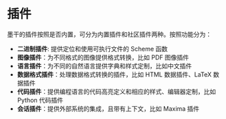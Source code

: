 # 插件

墨干的插件按照是否内置，可分为内置插件和社区插件两种。按照功能分为：

- **二进制插件**: 提供定位和使用可执行文件的 Scheme 函数
- **图像插件**：为不同格式的图像提供格式转换，比如 PDF 图像插件
- **语言插件**：为不同的自然语言提供字典和样式定制，比如中文插件
- **数据格式插件**：处理数据格式转换的插件，比如 HTML 数据插件、LaTeX 数据插件
- **代码插件**：提供编程语言的代码高亮定义和相应的样式、编辑器定制，比如 Python 代码插件
- **会话插件**：提供外部系统的集成，且带有上下文，比如 Maxima 插件
